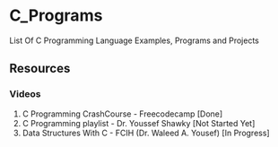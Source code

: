 # C_Programs
List Of C Programming Language Examples, Programs and Projects

## Resources

### Videos

1. C Programming CrashCourse - Freecodecamp [Done]
2. C Programming playlist - Dr. Youssef Shawky [Not Started Yet]
3. Data Structures With C - FCIH (Dr. Waleed A. Yousef) [In Progress]

